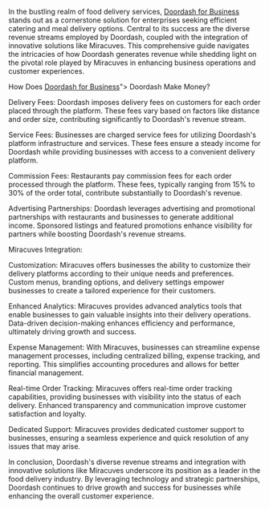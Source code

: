 In the bustling realm of food delivery services, </body><a href="https://miracuves.com/product/doordash-clone/"> Doordash for Business</a> stands out as a cornerstone solution for enterprises seeking efficient catering and meal delivery options. Central to its success are the diverse revenue streams employed by Doordash, coupled with the integration of innovative solutions like Miracuves. This comprehensive guide navigates the intricacies of how Doordash generates revenue while shedding light on the pivotal role played by Miracuves in enhancing business operations and customer experiences.

How Does </body><a href="https://miracuves.com/product/doordash-clone/"> Doordash for Business</a>"> Doordash Make Money?</a>

Delivery Fees: Doordash imposes delivery fees on customers for each order placed through the platform. These fees vary based on factors like distance and order size, contributing significantly to Doordash's revenue stream.

Service Fees: Businesses are charged service fees for utilizing Doordash's platform infrastructure and services. These fees ensure a steady income for Doordash while providing businesses with access to a convenient delivery platform.

Commission Fees: Restaurants pay commission fees for each order processed through the platform. These fees, typically ranging from 15% to 30% of the order total, contribute substantially to Doordash's revenue.

Advertising Partnerships: Doordash leverages advertising and promotional partnerships with restaurants and businesses to generate additional income. Sponsored listings and featured promotions enhance visibility for partners while boosting Doordash's revenue streams.

Miracuves Integration:

Customization: Miracuves offers businesses the ability to customize their delivery platforms according to their unique needs and preferences. Custom menus, branding options, and delivery settings empower businesses to create a tailored experience for their customers.

Enhanced Analytics: Miracuves provides advanced analytics tools that enable businesses to gain valuable insights into their delivery operations. Data-driven decision-making enhances efficiency and performance, ultimately driving growth and success.

Expense Management: With Miracuves, businesses can streamline expense management processes, including centralized billing, expense tracking, and reporting. This simplifies accounting procedures and allows for better financial management.

Real-time Order Tracking: Miracuves offers real-time order tracking capabilities, providing businesses with visibility into the status of each delivery. Enhanced transparency and communication improve customer satisfaction and loyalty.

Dedicated Support: Miracuves provides dedicated customer support to businesses, ensuring a seamless experience and quick resolution of any issues that may arise.

In conclusion, Doordash's diverse revenue streams and integration with innovative solutions like Miracuves underscore its position as a leader in the food delivery industry. By leveraging technology and strategic partnerships, Doordash continues to drive growth and success for businesses while enhancing the overall customer experience.
